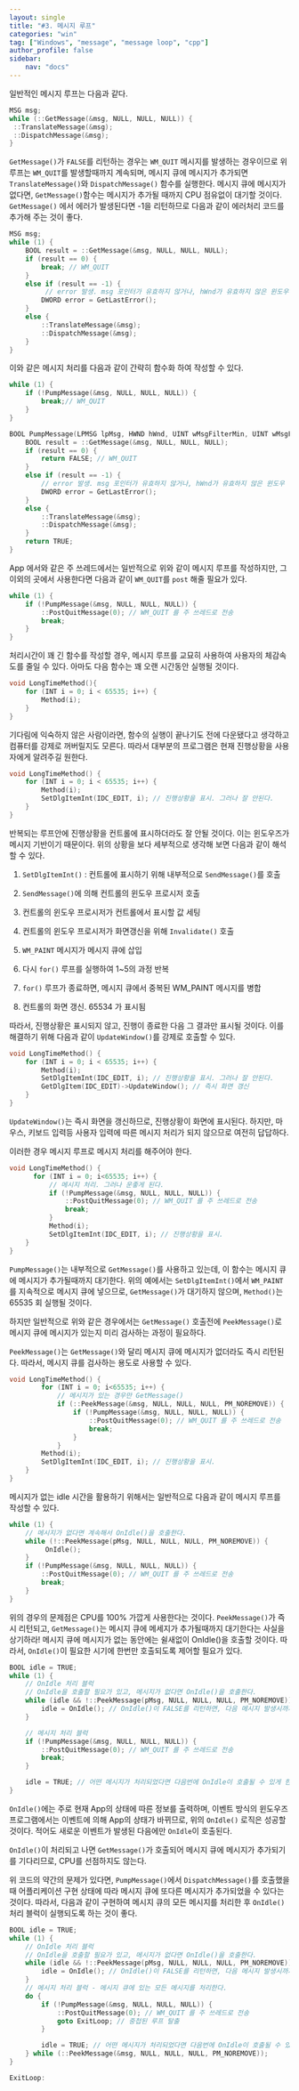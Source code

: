 ```yaml
---
layout: single
title: "#3. 메시지 루프"
categories: "win"
tag: ["Windows", "message", "message loop", "cpp"]
author_profile: false
sidebar: 
    nav: "docs"
---
```


일반적인 메시지 루프는 다음과 같다.
 
```cpp
MSG msg;
while (::GetMessage(&msg, NULL, NULL, NULL)) {
 ::TranslateMessage(&msg);
 ::DispatchMessage(&msg);
}
```
 

`GetMessage()`가 `FALSE`를 리턴하는 경우는 `WM_QUIT` 메시지를 발생하는 경우이므로 위 루프는 `WM_QUIT`를 발생할때까지 계속되며, 메시지 큐에 메시지가 추가되면 `TranslateMessage()`와 `DispatchMessage()` 함수를 실행한다. 메시지 큐에 메시지가 없다면, `GetMessage()`함수는 메시지가 추가될 때까지 CPU 점유없이 대기할 것이다.
`GetMessage()` 에서 에러가 발생된다면 -1을 리턴하므로 다음과 같이 에러처리 코드를 추가해 주는 것이 좋다.

```cpp
MSG msg;
while (1) {
    BOOL result = ::GetMessage(&msg, NULL, NULL, NULL);
    if (result == 0) {
        break; // WM_QUIT
    }
    else if (result == -1) {
         // error 발생. msg 포인터가 유효하지 않거나, hWnd가 유효하지 않은 윈도우 핸들인 경우
        DWORD error = GetLastError();                                            
    }
    else {
        ::TranslateMessage(&msg);
        ::DispatchMessage(&msg);
    }
}
```

이와 같은 메시지 처리를 다음과 같이 간략히 함수화 하여 작성할 수 있다.
 
```cpp
while (1) {
    if (!PumpMessage(&msg, NULL, NULL, NULL)) {
        break;// WM_QUIT
    }
}

BOOL PumpMessage(LPMSG lpMsg, HWND hWnd, UINT wMsgFilterMin, UINT wMsgFilterMax) {
    BOOL result = ::GetMessage(&msg, NULL, NULL, NULL);
    if (result == 0) {
        return FALSE; // WM_QUIT
    }
    else if (result == -1) {
        // error 발생. msg 포인터가 유효하지 않거나, hWnd가 유효하지 않은 윈도우 핸들인 경우
        DWORD error = GetLastError(); 
    }
    else {
        ::TranslateMessage(&msg);
        ::DispatchMessage(&msg);
    }
    return TRUE;
}
```
 
App 에서와 같은 주 쓰레드에서는 일반적으로 위와 같이 메시지 루프를 작성하지만, 그 이외의 곳에서 사용한다면 다음과 같이 `WM_QUIT`를 `post` 해줄 필요가 있다.
 
```cpp
while (1) {
    if (!PumpMessage(&msg, NULL, NULL, NULL)) {
        ::PostQuitMessage(0); // WM_QUIT 를 주 쓰레드로 전송
        break;
    }
}
```

처리시간이 꽤 긴 함수를 작성할 경우, 메시지 루프를 교묘히 사용하여 사용자의 체감속도를 줄일 수 있다. 아마도 다음 함수는 꽤 오랜 시간동안 실행될 것이다.
 
```cpp
void LongTimeMethod(){
    for (INT i = 0; i < 65535; i++) {
        Method(i);
    }
}
```

기다림에 익숙하지 않은 사람이라면, 함수의 실행이 끝나기도 전에 다운됐다고 생각하고 컴퓨터를 강제로 꺼버릴지도 모른다. 따라서 대부분의 프로그램은 현재 진행상황을 사용자에게 알려주길 원한다.
 
```cpp
void LongTimeMethod() {
    for (INT i = 0; i < 65535; i++) {
        Method(i);
        SetDlgItemInt(IDC_EDIT, i); // 진행상황을 표시. 그러나 잘 안된다.
    }
}
```
반복되는 루프안에 진행상황을 컨트롤에 표시하더라도 잘 안될 것이다. 이는 윈도우즈가 메시지 기반이기 때문이다. 위의 상황을 보다 세부적으로 생각해 보면 다음과 같이 해석할 수 있다.

1. `SetDlgItemInt()` : 컨트롤에 표시하기 위해 내부적으로 `SendMessage()`를 호출

2. `SendMessage()`에 의해 컨트롤의 윈도우 프로시저 호출

3. 컨트롤의 윈도우 프로시저가 컨트롤에서 표시할 값 세팅

4. 컨트롤의 윈도우 프로시저가 화면갱신을 위해 `Invalidate()` 호출

5. `WM_PAINT` 메시지가 메시지 큐에 삽입

6. 다시 `for()` 루프를 실행하여 1~5의 과정 반복

7. `for()` 루프가 종료하면, 메시지 큐에서 중복된 WM_PAINT 메시지를 병합

8. 컨트롤의 화면 갱신. 65534 가 표시됨

따라서, 진행상황은 표시되지 않고, 진행이 종료한 다음 그 결과만 표시될 것이다. 이를 해결하기 위해 다음과 같이 `UpdateWindow()`를 강제로 호출할 수 있다.
 
```cpp
void LongTimeMethod() {
    for (INT i = 0; i < 65535; i++) {
        Method(i);
        SetDlgItemInt(IDC_EDIT, i); // 진행상황을 표시. 그러나 잘 안된다.
        GetDlgItem(IDC_EDIT)->UpdateWindow(); // 즉시 화면 갱신
    }
}
```

`UpdateWindow()`는 즉시 화면을 갱신하므로, 진행상황이 화면에 표시된다. 하지만, 마우스, 키보드 입력등 사용자 입력에 따른 메시지 처리가 되지 않으므로 여전히 답답하다.

이러한 경우 메시지 루프로 메시지 처리를 해주어야 한다.

```cpp
void LongTimeMethod() {
      for (INT i = 0; i<65535; i++) {
          // 메시지 처리. 그러나 운좋게 된다.
          if (!PumpMessage(&msg, NULL, NULL, NULL)) {
              ::PostQuitMessage(0); // WM_QUIT 를 주 쓰레드로 전송
              break;
          }
          Method(i); 
          SetDlgItemInt(IDC_EDIT, i); // 진행상황을 표시. 
    }
}
```
 

`PumpMessage()`는 내부적으로 `GetMessage()`를 사용하고 있는데, 이 함수는 메시지 큐에 메시지가 추가될때까지 대기한다. 위의 예에서는 `SetDlgItemInt()`에서 `WM_PAINT`를 지속적으로 메시지 큐에 넣으므로, `GetMessage()`가 대기하지 않으며, `Method()`는 65535 회 실행될 것이다.

하지만 일반적으로 위와 같은 경우에서는 `GetMessage()` 호출전에 `PeekMessage()`로 메시지 큐에 메시지가 있는지 미리 검사하는 과정이 필요하다.

`PeekMessage()`는 `GetMessage()`와 달리 메시지 큐에 메시지가 없더라도 즉시 리턴된다. 따라서, 메시지 큐를 검사하는 용도로 사용할 수 있다.

```cpp
void LongTimeMethod() {
        for (INT i = 0; i<65535; i++) {
            // 메시지가 있는 경우만 GetMessage()
            if (::PeekMessage(&msg, NULL, NULL, NULL, PM_NOREMOVE)) {
                if (!PumpMessage(&msg, NULL, NULL, NULL)) {
                    ::PostQuitMessage(0); // WM_QUIT 를 주 쓰레드로 전송
                    break;
                }
            }
        Method(i); 
        SetDlgItemInt(IDC_EDIT, i); // 진행상황을 표시. 
    }
}
```
 
메시지가 없는 idle 시간을 활용하기 위해서는 일반적으로 다음과 같이 메시지 루프를 작성할 수 있다.

```cpp
while (1) {   
    // 메시지가 없다면 계속해서 OnIdle()을 호출한다.
    while (!::PeekMessage(pMsg, NULL, NULL, NULL, PM_NOREMOVE)) {
         OnIdle();
    }
    if (!PumpMessage(&msg, NULL, NULL, NULL)) {
        ::PostQuitMessage(0); // WM_QUIT 를 주 쓰레드로 전송
        break;
    }
}
```
 
위의 경우의 문제점은 CPU를 100% 가깝게 사용한다는 것이다. `PeekMessage()`가 즉시 리턴되고, `GetMessage()`는 메시지 큐에 메세지가 추가될때까지 대기한다는 사실을 상기하라! 메시지 큐에 메시지가 없는 동안에는 쉴새없이 OnIdle()을 호출할 것이다.
따라서, `OnIdle()`이 필요한 시기에 한번만 호출되도록 제어할 필요가 있다.
 
```cpp
BOOL idle = TRUE;
while (1) {
    // OnIdle 처리 블럭
    // OnIdle을 호출할 필요가 있고, 메시지가 없다면 OnIdle()을 호출한다.
    while (idle && !::PeekMessage(pMsg, NULL, NULL, NULL, PM_NOREMOVE)) {
        idle = OnIdle(); // OnIdle()이 FALSE를 리턴하면, 다음 메시지 발생시까지 OnIdle()이 발생하지 않도록 한다.
    }

    // 메시지 처리 블럭
    if (!PumpMessage(&msg, NULL, NULL, NULL)) {
        ::PostQuitMessage(0); // WM_QUIT 를 주 쓰레드로 전송
        break;
    }

    idle = TRUE; // 어떤 메시지가 처리되었다면 다음번에 OnIdle이 호출될 수 있게 한다.
}
```

`OnIdle()`에는 주로 현재 App의 상태에 따른 정보를 출력하며, 이벤트 방식의 윈도우즈 프로그램에서는 이벤트에 의해 App의 상태가 바뀌므로, 위의 `OnIdle()` 로직은 성공할 것이다. 적어도 새로운 이벤트가 발생된 다음에만 `OnIdle`이 호출된다.

`OnIdle()`이 처리되고 나면 `GetMessage()`가 호출되어 메시지 큐에 메시지가 추가되기를 기다리므로, CPU를 선점하지도 않는다.

위 코드의 약간의 문제가 있다면, `PumpMessage()`에서 `DispatchMessage()`를 호출했을때 어플리케이션 구현 상태에 따라 메시지 큐에 또다른 메시지가 추가되었을 수 있다는 것이다.
따라서, 다음과 같이 구현하여 메시지 큐의 모든 메시지를 처리한 후 `OnIdle()` 처리 블럭이 실행되도록 하는 것이 좋다.

```cpp
BOOL idle = TRUE;
while (1) {
    // OnIdle 처리 블럭
    // OnIdle을 호출할 필요가 있고, 메시지가 없다면 OnIdle()을 호출한다.
    while (idle && !::PeekMessage(pMsg, NULL, NULL, NULL, PM_NOREMOVE)) {
        idle = OnIdle(); // OnIdle()이 FALSE를 리턴하면, 다음 메시지 발생시까지 OnIdle()이 발생하지 않도록 한다.
    }
    // 메시지 처리 블럭 - 메시지 큐에 있는 모든 메시지를 처리한다.
    do {
        if (!PumpMessage(&msg, NULL, NULL, NULL)) {
            ::PostQuitMessage(0); // WM_QUIT 를 주 쓰레드로 전송
            goto ExitLoop; // 중첩된 루프 탈출
        }

        idle = TRUE; // 어떤 메시지가 처리되었다면 다음번에 OnIdle이 호출될 수 있게 한다.
    } while (::PeekMessage(&msg, NULL, NULL, NULL, PM_NOREMOVE));
}

ExitLoop:
```
 